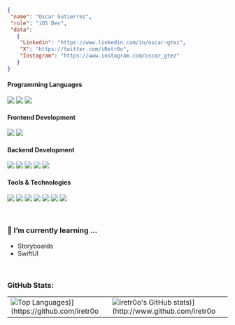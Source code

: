 ```json
{ 
 "name": "Oscar Gutierrez",
 "role": "iOS Dev",
 "data":
   {
    "Linkedin": "https://www.linkedin.com/in/oscar-gtez",
    "X": "https://twitter.com/iRetr0o",
    "Instagram": "https://www.instagram.com/oscar_gtez"
   }
}
```
<h4>Programming Languages</h4>
<p>
  <img src="https://img.shields.io/badge/swift-F05138?style=for-the-badge&logo=swift&logoColor=white">
  <img src="https://img.shields.io/badge/JavaScript-F7DF1E?style=for-the-badge&logo=javascript&logoColor=black">
  <img src="https://img.shields.io/badge/Java-5382A1?style=for-the-badge&logo=oracle">
    
</p>
<h4>Frontend Development</h4>
<p>
  <img src="https://img.shields.io/badge/HTML5-E34F26?style=for-the-badge&logo=html5&logoColor=white">
  <img src="https://img.shields.io/badge/CSS3-1572B6?style=for-the-badge&logo=css3&logoColor=white">
</p>
<h4>Backend Development</h4>
<p>
  <img src="https://img.shields.io/badge/Spring-6DB33F?style=for-the-badge&logo=spring&logoColor=white">
  <img src="https://img.shields.io/badge/Spring-boot-6DB33F?style=for-the-badge&logo=spring-boot&logoColor=">
  <img src="https://img.shields.io/badge/Hibernate-7D8A90?style=for-the-badge&logo=hibernate&logoColor=aca69f">
  <img src="https://img.shields.io/badge/Maven-CC2336?style=for-the-badge&logo=apache-maven&logoColor=white">
  <img src="https://img.shields.io/badge/MySQL-3E6E93?style=for-the-badge&logo=mysql&logoColor=white">
</p>
<h4>Tools & Technologies</h4>
<p>
  <img src="https://img.shields.io/badge/Git-F05032?style=for-the-badge&logo=git&logoColor=white">
  <img src="https://img.shields.io/badge/GitHub-100000?style=for-the-badge&logo=github&logoColor=white">
  <img src="https://img.shields.io/badge/Linux-FCC624?style=for-the-badge&logo=linux&logoColor=black">
  <img src="https://img.shields.io/badge/Docker-0073EC?style=for-the-badge&logo=docker&logoColor=white">
  <img src="https://img.shields.io/badge/Postman-FF6C37?style=for-the-badge&logo=Postman&logoColor=white">
  <img src="https://img.shields.io/badge/Codestream-008C99?style=for-the-badge&logo=codestream&logoColor=white">
  <img src="https://img.shields.io/badge/Azure-0078D4?style=for-the-badge&logo=microsoft-azure&logoColor=white">
</p>
<br/>

### 🌱 I’m currently learning ...
- Storyboards
- SwiftUI
<br/>

### GitHub Stats:

<table>
  <tr>
    <td valign="top"><img src="https://github-readme-stats.vercel.app/api/top-langs/?username=iretr0o&title_color=84cc16&text_color=ffffff&bg_color=1c1917&card_width=450em" alt="Top Languages)](https://github.com/iretr0o" /></td>
    <td valign="top"><img src="https://github-readme-stats.vercel.app/api?username=iretr0o&show_icons=true&hide_border=true&title_color=84cc16&text_color=ffffff&icon_color=facc15&bg_color=1c1917&count_private=true&include_all_commits=true&hide_stars=false" alt="iretr0o's GitHub stats)](http://www.github.com/iretr0o" /></td>
  </tr>
  <!--
  <tr>
    <td valign="top" colspan="2"><img src="https://github-readme-activity-graph.cyclic.app/graph?username=iretr0o&bg_color=1c1917&color=ffffff&line=facc15&point=ffffff&area_color=1c1917&area=true&hide_border=true&custom_title=GitHub%20Commits%20Graph" alt="GitHub Commits Graph)](http://www.github.com/iretr0o" /></td>
  </tr>
  <tr>
    <td valign="top" colspan="2"><img src="https://github-readme-streak-stats.herokuapp.com/?user=iretr0o&stroke=ffffff&background=1c1917&ring=84cc16&fire=84cc16&currStreakNum=ffffff&currStreakLabel=84cc16&sideNums=ffffff&sideLabels=ffffff&dates=ffffff&hide_border=true)](http://www.github.com/iretr0o" /></td>
  </tr>
  -->
</table>
